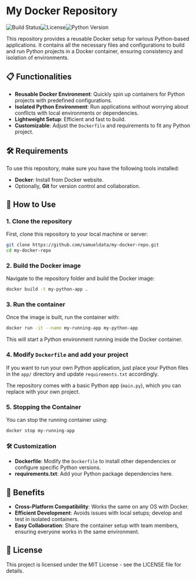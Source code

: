 # My Docker Repository

![Build Status](https://img.shields.io/badge/build-passing-brightgreen)![License](https://img.shields.io/badge/license-MIT-blue)![Python Version](https://img.shields.io/badge/python-3.9-blue)

This repository provides a reusable Docker setup for various Python-based applications. It contains all the necessary files and configurations to build and run Python projects in a Docker container, ensuring consistency and isolation of environments.

## 📋 Functionalities

- **Reusable Docker Environment**: Quickly spin up containers for Python projects with predefined configurations.
- **Isolated Python Environment**: Run applications without worrying about conflicts with local environments or dependencies.
- **Lightweight Setup**: Efficient and fast to build.
- **Customizable**: Adjust the `Dockerfile` and requirements to fit any Python project.

## 🛠️ Requirements

To use this repository, make sure you have the following tools installed:

- **Docker**: Install from Docker website.
- Optionally, **Git** for version control and collaboration.

## 🚀 How to Use

### 1. Clone the repository

First, clone this repository to your local machine or server:

```bash
git clone https://github.com/samueldata/my-docker-repo.git
cd my-docker-repo
```

### 2. Build the Docker image

Navigate to the repository folder and build the Docker image:

```bash
docker build -t my-python-app .
```

### 3. Run the container

Once the image is built, run the container with:

```bash
docker run -it --name my-running-app my-python-app
```

This will start a Python environment running inside the Docker container.

### 4. Modify `Dockerfile` and add your project

If you want to run your own Python application, just place your Python files in the `app/` directory and update `requirements.txt` accordingly.

The repository comes with a basic Python app (`main.py`), which you can replace with your own project.

### 5. Stopping the Container

You can stop the running container using:

```bash
docker stop my-running-app
```

### 🛠️ Customization

- **Dockerfile**: Modify the `Dockerfile` to install other dependencies or configure specific Python versions.
- **requirements.txt**: Add your Python package dependencies here.

## 🤔 Benefits

- **Cross-Platform Compatibility**: Works the same on any OS with Docker.
- **Efficient Development**: Avoids issues with local setups; develop and test in isolated containers.
- **Easy Collaboration**: Share the container setup with team members, ensuring everyone works in the same environment.

## 📄 License

This project is licensed under the MIT License - see the LICENSE file for details.